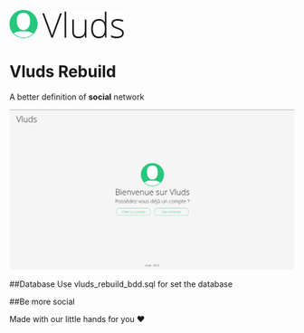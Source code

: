 ![Vluds](/img/icon.png "Vluds Icon")  ![Vluds](/img/logo.png "Vluds Rebuild")

# Vluds Rebuild
A better definition of **social** network

![Vluds](/img/preview.png "Vluds Preview")

##Database
Use vluds_rebuild_bdd.sql for set the database


##Be more social

Made with our little hands for you :heart:
